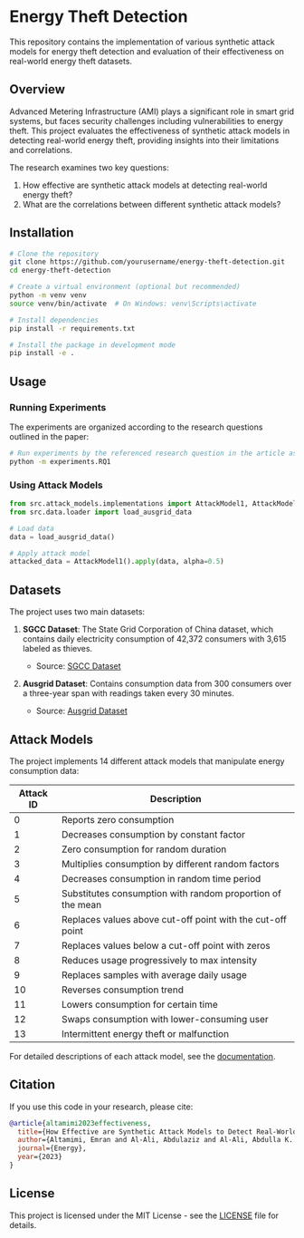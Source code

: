 # Energy Theft Detection

This repository contains the implementation of various synthetic attack models for energy theft detection and evaluation of their effectiveness on real-world energy theft datasets.

## Overview

Advanced Metering Infrastructure (AMI) plays a significant role in smart grid systems, but faces security challenges including vulnerabilities to energy theft. This project evaluates the effectiveness of synthetic attack models in detecting real-world energy theft, providing insights into their limitations and correlations.

The research examines two key questions:
1. How effective are synthetic attack models at detecting real-world energy theft?
2. What are the correlations between different synthetic attack models?

## Installation

```bash
# Clone the repository
git clone https://github.com/yourusername/energy-theft-detection.git
cd energy-theft-detection

# Create a virtual environment (optional but recommended)
python -m venv venv
source venv/bin/activate  # On Windows: venv\Scripts\activate

# Install dependencies
pip install -r requirements.txt

# Install the package in development mode
pip install -e .
```

## Usage

### Running Experiments

The experiments are organized according to the research questions outlined in the paper:

```bash
# Run experiments by the referenced research question in the article as follows
python -m experiments.RQ1
```

### Using Attack Models

```python
from src.attack_models.implementations import AttackModel1, AttackModel2
from src.data.loader import load_ausgrid_data

# Load data
data = load_ausgrid_data()

# Apply attack model
attacked_data = AttackModel1().apply(data, alpha=0.5)
```

## Datasets

The project uses two main datasets:

1. **SGCC Dataset**: The State Grid Corporation of China dataset, which contains daily electricity consumption of 42,372 consumers with 3,615 labeled as thieves.
   - Source: [SGCC Dataset](https://github.com/henryRDlab/ElectricityTheftDetection)

2. **Ausgrid Dataset**: Contains consumption data from 300 consumers over a three-year span with readings taken every 30 minutes.
   - Source: [Ausgrid Dataset](https://www.ausgrid.com.au/Industry/Our-Research/Data-to-share/Solar-home-electricity-data)

## Attack Models

The project implements 14 different attack models that manipulate energy consumption data:

| Attack ID | Description |
|-----------|-------------|
| 0 | Reports zero consumption |
| 1 | Decreases consumption by constant factor |
| 2 | Zero consumption for random duration |
| 3 | Multiplies consumption by different random factors |
| 4 | Decreases consumption in random time period |
| 5 | Substitutes consumption with random proportion of the mean |
| 6 | Replaces values above cut-off point with the cut-off point |
| 7 | Replaces values below a cut-off point with zeros |
| 8 | Reduces usage progressively to max intensity |
| 9 | Replaces samples with average daily usage |
| 10 | Reverses consumption trend |
| 11 | Lowers consumption for certain time |
| 12 | Swaps consumption with lower-consuming user |
| 13 | Intermittent energy theft or malfunction |

For detailed descriptions of each attack model, see the [documentation](docs/attack-models-doc.md).

## Citation

If you use this code in your research, please cite:

```bibtex
@article{altamimi2023effectiveness,
  title={How Effective are Synthetic Attack Models to Detect Real-World Energy Theft?},
  author={Altamimi, Emran and Al-Ali, Abdulaziz and Al-Ali, Abdulla K. and Aly, Hussein and Malluhi, Qutaibah M.},
  journal={Energy},
  year={2023}
}
```

## License

This project is licensed under the MIT License - see the [LICENSE](LICENSE) file for details.
